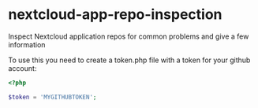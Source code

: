# nextcloud-app-repo-inspection
Inspect Nextcloud application repos for common problems and give a few information

To use this you need to create a token.php file with a token for your github account:
```php
<?php

$token = 'MYGITHUBTOKEN';
```
